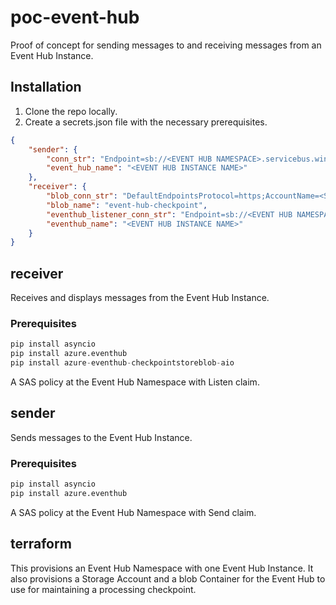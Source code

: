 # poc-event-hub
Proof of concept for sending messages to and receiving messages from an Event Hub Instance.

## Installation
1. Clone the repo locally.
2. Create a secrets.json file with the necessary prerequisites.

```json
{
    "sender": {
        "conn_str": "Endpoint=sb://<EVENT HUB NAMESPACE>.servicebus.windows.net/;SharedAccessKeyName=<SEND POLICY NAME>;SharedAccessKey=<SEND POLICY KEY>",
        "event_hub_name": "<EVENT HUB INSTANCE NAME>"
    },
    "receiver": {
        "blob_conn_str": "DefaultEndpointsProtocol=https;AccountName=<STORAGE ACCOUNT NAME>;AccountKey=<STORAGE ACCOUNT ACCESS KEY>;EndpointSuffix=core.windows.net",
        "blob_name": "event-hub-checkpoint",
        "eventhub_listener_conn_str": "Endpoint=sb://<EVENT HUB NAMESPACE>.servicebus.windows.net/;SharedAccessKeyName=<RECEIVE POLICY NAME>;SharedAccessKey=<RECEIVE POLICY KEY>",
        "eventhub_name": "<EVENT HUB INSTANCE NAME>"
    }
}
```

## receiver
Receives and displays messages from the Event Hub Instance.

### Prerequisites
```python
pip install asyncio
pip install azure.eventhub
pip install azure-eventhub-checkpointstoreblob-aio
```

A SAS policy at the Event Hub Namespace with Listen claim.

## sender
Sends messages to the Event Hub Instance.

### Prerequisites
```python
pip install asyncio
pip install azure.eventhub
```

A SAS policy at the Event Hub Namespace with Send claim.

## terraform
This provisions an Event Hub Namespace with one Event Hub Instance. It also provisions a Storage Account and a blob Container for the Event Hub to use for maintaining a processing checkpoint.